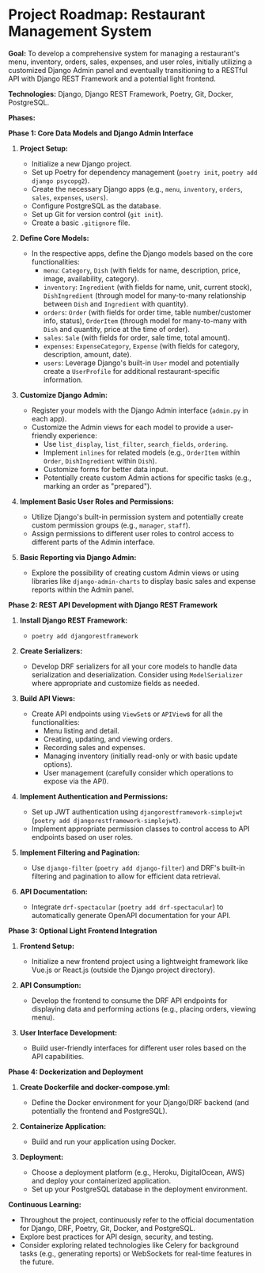 # Project Roadmap: Restaurant Management System

**Goal:** To develop a comprehensive system for managing a restaurant's menu, inventory, orders, sales, expenses, and user roles, initially utilizing a customized Django Admin panel and eventually transitioning to a RESTful API with Django REST Framework and a potential light frontend.

**Technologies:** Django, Django REST Framework, Poetry, Git, Docker, PostgreSQL.

**Phases:**

**Phase 1: Core Data Models and Django Admin Interface**

1.  **Project Setup:**

    - Initialize a new Django project.
    - Set up Poetry for dependency management (`poetry init`, `poetry add django psycopg2`).
    - Create the necessary Django apps (e.g., `menu`, `inventory`, `orders`, `sales`, `expenses`, `users`).
    - Configure PostgreSQL as the database.
    - Set up Git for version control (`git init`).
    - Create a basic `.gitignore` file.

2.  **Define Core Models:**

    - In the respective apps, define the Django models based on the core functionalities:
      - `menu`: `Category`, `Dish` (with fields for name, description, price, image, availability, category).
      - `inventory`: `Ingredient` (with fields for name, unit, current stock), `DishIngredient` (through model for many-to-many relationship between `Dish` and `Ingredient` with quantity).
      - `orders`: `Order` (with fields for order time, table number/customer info, status), `OrderItem` (through model for many-to-many with `Dish` and quantity, price at the time of order).
      - `sales`: `Sale` (with fields for order, sale time, total amount).
      - `expenses`: `ExpenseCategory`, `Expense` (with fields for category, description, amount, date).
      - `users`: Leverage Django's built-in `User` model and potentially create a `UserProfile` for additional restaurant-specific information.

3.  **Customize Django Admin:**

    - Register your models with the Django Admin interface (`admin.py` in each app).
    - Customize the Admin views for each model to provide a user-friendly experience:
      - Use `list_display`, `list_filter`, `search_fields`, `ordering`.
      - Implement `inlines` for related models (e.g., `OrderItem` within `Order`, `DishIngredient` within `Dish`).
      - Customize forms for better data input.
      - Potentially create custom Admin actions for specific tasks (e.g., marking an order as "prepared").

4.  **Implement Basic User Roles and Permissions:**

    - Utilize Django's built-in permission system and potentially create custom permission groups (e.g., `manager`, `staff`).
    - Assign permissions to different user roles to control access to different parts of the Admin interface.

5.  **Basic Reporting via Django Admin:**
    - Explore the possibility of creating custom Admin views or using libraries like `django-admin-charts` to display basic sales and expense reports within the Admin panel.

**Phase 2: REST API Development with Django REST Framework**

1.  **Install Django REST Framework:**

    - `poetry add djangorestframework`

2.  **Create Serializers:**

    - Develop DRF serializers for all your core models to handle data serialization and deserialization. Consider using `ModelSerializer` where appropriate and customize fields as needed.

3.  **Build API Views:**

    - Create API endpoints using `ViewSet`s or `APIView`s for all the functionalities:
      - Menu listing and detail.
      - Creating, updating, and viewing orders.
      - Recording sales and expenses.
      - Managing inventory (initially read-only or with basic update options).
      - User management (carefully consider which operations to expose via the API).

4.  **Implement Authentication and Permissions:**

    - Set up JWT authentication using `djangorestframework-simplejwt` (`poetry add djangorestframework-simplejwt`).
    - Implement appropriate permission classes to control access to API endpoints based on user roles.

5.  **Implement Filtering and Pagination:**

    - Use `django-filter` (`poetry add django-filter`) and DRF's built-in filtering and pagination to allow for efficient data retrieval.

6.  **API Documentation:**
    - Integrate `drf-spectacular` (`poetry add drf-spectacular`) to automatically generate OpenAPI documentation for your API.

**Phase 3: Optional Light Frontend Integration**

1.  **Frontend Setup:**

    - Initialize a new frontend project using a lightweight framework like Vue.js or React.js (outside the Django project directory).

2.  **API Consumption:**

    - Develop the frontend to consume the DRF API endpoints for displaying data and performing actions (e.g., placing orders, viewing menu).

3.  **User Interface Development:**
    - Build user-friendly interfaces for different user roles based on the API capabilities.

**Phase 4: Dockerization and Deployment**

1.  **Create Dockerfile and docker-compose.yml:**

    - Define the Docker environment for your Django/DRF backend (and potentially the frontend and PostgreSQL).

2.  **Containerize Application:**

    - Build and run your application using Docker.

3.  **Deployment:**
    - Choose a deployment platform (e.g., Heroku, DigitalOcean, AWS) and deploy your containerized application.
    - Set up your PostgreSQL database in the deployment environment.

**Continuous Learning:**

- Throughout the project, continuously refer to the official documentation for Django, DRF, Poetry, Git, Docker, and PostgreSQL.
- Explore best practices for API design, security, and testing.
- Consider exploring related technologies like Celery for background tasks (e.g., generating reports) or WebSockets for real-time features in the future.
